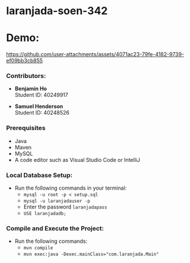 # laranjada-soen-342

# Demo:
https://github.com/user-attachments/assets/4071ac23-79fe-4182-9739-ef09bb3cb855

### Contributors:
- **Benjamin Ho**  
  Student ID: 40249917

- **Samuel Henderson**  
  Student ID: 40248526

### Prerequisites
- Java
- Maven
- MySQL
- A code editor such as Visual Studio Code or IntelliJ

### Local Database Setup:
- Run the following commands in your terminal:
    - `mysql -u root -p < setup.sql`
    - `mysql -u laranjadauser -p`
    - Enter the password `laranjadapass`
    - `USE laranjadadb;`

### Compile and Execute the Project:
- Run the following commands:
    - `mvn compile`
    - `mvn exec:java -Dexec.mainClass="com.laranjada.Main"`
